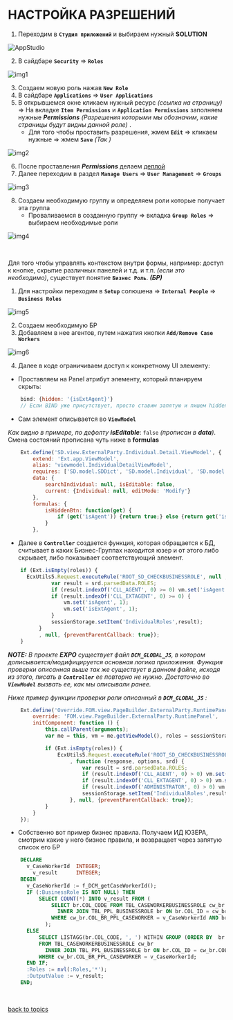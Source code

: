 # НАСТРОЙКА РАЗРЕШЕНИЙ

1. Переходим в **`Студия приложений`** и выбираем нужный **SOLUTION**

![AppStudio](https://github.com/CrappyCodeMaker/ECCENTEX-KNOWLEGE/blob/main/Content/IMG/AppStudio.png?raw=true)

2. В сайдбаре **`Security`** => **`Roles`**

![img1](https://github.com/CrappyCodeMaker/ECCENTEX-KNOWLEGE/blob/main/Content/8%20Security/IMG/1.png?raw=true)

3. Создаем новую роль нажав **`New Role`**
4. В сайдбаре **`Applications`** => **`User Applications`**
5. В открывшемся окне кликаем нужный ресурс _(ссылка на страницу)_ => На вкладке **`Item Permissions`** и **`Application Permissions`** заполняем нужные **_Permissions_** _(Разрешения которыми мы обозначим, какие страницы будут видны данной роле)_ .
      * Для того чтобы проставить разрешения, жмем **`Edit`** => кликаем нужные => жмем **`Save`** _(Так )_

![img2](https://github.com/CrappyCodeMaker/ECCENTEX-KNOWLEGE/blob/main/Content/8%20Security/IMG/2.png?raw=true)

6. После проставления **_Permissions_** делаем [деплой](https://github.com/CrappyCodeMaker/ECCENTEX-KNOWLEGE/blob/main/Content/2%20Deploy/README.md)
7. Далее переходим в раздел **`Manage Users`** => **`User Management`** => **`Groups`**

![img3](https://github.com/CrappyCodeMaker/ECCENTEX-KNOWLEGE/blob/main/Content/8%20Security/IMG/3.png?raw=true)

8. Создаем необходимую группу и определяем роли которые получает эта группа
    * Проваливаемся в созданную группу => вкладка **`Group Roles`** => выбираем необходимые роли

![img4](https://github.com/CrappyCodeMaker/ECCENTEX-KNOWLEGE/blob/main/Content/8%20Security/IMG/4.png?raw=true)


<br/>

Для того чтобы управлять контекстом внутри формы, например: доступ к кнопке, скрытие различных панелей и т.д. и т.п. _(если это необходимо)_, существует понятие **`Бизнес Роль`**. **_(БР)_**

1. Для настройки переходим в **`Setup`** солюшена => **`Internal People`** => **`Business Roles`**

![img5](https://github.com/CrappyCodeMaker/ECCENTEX-KNOWLEGE/blob/main/Content/8%20Security/IMG/5.png?raw=true)

2. Создаем необходимую БР
3. Добавляем в нее агентов, путем нажатия кнопки **`Add/Remove Case Workers`**

![img6](https://github.com/CrappyCodeMaker/ECCENTEX-KNOWLEGE/blob/main/Content/8%20Security/IMG/6.png?raw=true)

4. Далее в коде ограничиваем доступ к конкретному UI элементу:
  * Проставляем на Panel атрибут элементу, который планируем скрыть:
```JavaScript
    bind: {hidden: '{isExtAgent}'}
    // Если BIND уже присутствует, просто ставим запятую и пишем hidden: '{isExtAgent}'
```
  * Сам элемент описывается во **`ViewModel`**

  _Как видно в примере, по дефолту_ **_isEditable_**: `false` _(прописан в **data**)_. Смена состояний прописана чуть ниже в **formulas**
```JavaScript
    Ext.define('SD.view.ExternalParty.Individual.Detail.ViewModel', {
        extend: 'Ext.app.ViewModel',
        alias: 'viewmodel.IndividualDetailViewModel',
        requires: ['SD.model.SDDict', 'SD.model.Individual', 'SD.model.AddressExternalParties', 'SD.model.PartyType'],
        data: {
            searchIndividual: null, isEditable: false,
            current: {Individual: null, editMode: 'Modify'}
        },
        formulas: {
            isHiddenBtn: function(get) {
                if (get('isAgent')) {return true;} else {return get('isEditable');}
            }
        },
```
  * Далее в **`Controller`** создается функция, которая обращается к БД, считывает в каких Бизнес-Группах находится юзер и от этого либо скрывает, либо показывает соответствующий элемент.
```JavaScript
    if (Ext.isEmpty(roles)) {
      EcxUtils5.Request.executeRule('ROOT_SD_CHECKBUSINESSROLE', null , function (response, options, srd) {
              var result = srd.parsedData.ROLES;
              if (result.indexOf('CLL_AGENT', 0) >= 0) vm.set('isAgent', 1);
              if (result.indexOf('CLL_EXTAGENT', 0) >= 0) {
                  vm.set('isAgent', 1);
                  vm.set('isExtAgent', 1);
              }
              sessionStorage.setItem('IndividualRoles',result);
          }
          , null, {preventParentCallback: true});
    }
```

**_NOTE:_** _В проекте_ **_EXPO_** _существует файл **`DCM_GLOBAL_JS`**, в котором дописывается/модифицируется основная логика приложения. Функция проверки описанная выше так же существует в данном файле, исходя из этого, писать в **`Controller`** ее повторно не нужно. Достаточно во **`ViewModel`** вызвать ее, как мы описывали ранее._

_Ниже пример функции проверки роли описанный в **`DCM_GLOBAL_JS`** :_
```JavaScript
    Ext.define('Override.FOM.view.PageBuilder.ExternalParty.RuntimePanel', {
        override: 'FOM.view.PageBuilder.ExternalParty.RuntimePanel',
        initComponent: function () {
            this.callParent(arguments);
            var me = this, vm = me.getViewModel(), roles = sessionStorage.getItem('IndividualRoles');

            if (Ext.isEmpty(roles)) {
                EcxUtils5.Request.executeRule('ROOT_SD_CHECKBUSINESSROLE', {}
                    , function (response, options, srd) {
                        var result = srd.parsedData.ROLES;
                        if (result.indexOf('CLL_AGENT', 0) > 0) vm.set('isAgent', 1);
                        if (result.indexOf('CLL_EXTAGENT', 0) > 0) vm.set('isAgent', 2);
                        if (result.indexOf('ADMINISTRATOR', 0) > 0) vm.set('isAdmin', 1);
                        sessionStorage.setItem('IndividualRoles',result);
                    }, null, {preventParentCallback: true});
            }
        }
    });
```

  * Собственно вот пример бизнес правила. Получаем ИД ЮЗЕРА, смотрим какие у него бизнес правила, и возвращает через запятую список его БР
```SQL
    DECLARE
      v_CaseWorkerId  INTEGER;
        v_result      INTEGER;
    BEGIN
      v_CaseWorkerId := f_DCM_getCaseWorkerId();
      IF (:BusinessRole IS NOT NULL) THEN
          SELECT COUNT(*) INTO v_result FROM (
              SELECT br.COL_CODE FROM TBL_CASEWORKERBUSINESSROLE cw_br
                INNER JOIN TBL_PPL_BUSINESSROLE br ON br.COL_ID = cw_br.COL_TBL_PPL_BUSINESSROLE
              WHERE cw_br.COL_BR_PPL_CASEWORKER = v_CaseWorkerId AND br.COL_CODE = :BusinessRole
            );
      ELSE
          SELECT LISTAGG(br.COL_CODE, ', ') WITHIN GROUP (ORDER BY  br.COL_CODE ) INTO :Roles
          FROM TBL_CASEWORKERBUSINESSROLE cw_br
            INNER JOIN TBL_PPL_BUSINESSROLE br ON br.COL_ID = cw_br.COL_TBL_PPL_BUSINESSROLE
          WHERE cw_br.COL_BR_PPL_CASEWORKER = v_CaseWorkerId;
      END IF;
      :Roles := nvl(:Roles,'*');
      :OutputValue := v_result;
    END;
```


<br/>

[back to topics](https://github.com/CrappyCodeMaker/ECCENTEX-KNOWLEGE/blob/main/Content/0%20Topics/README.md)